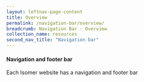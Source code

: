 ```yaml
---
layout: leftnav-page-content
title: Overview
permalink: /navigation-bar/overview/
breadcrumb: Navigation Bar - Overview
collection_name: resources
second_nav_title: "Navigation bar"
---
```

#### **Navigation and footer bar**
Each Isomer website has a navigation and footer bar
